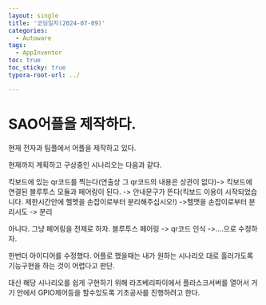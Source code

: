 ```yaml
---
layout: single
title: '코딩일지(2024-07-09)'
categories:
  - Autoware
tags:
  - AppInventor
toc: true
toc_sticky: true
typora-root-url: ../

---
```








# SAO어플을 제작하다.

현재 전자과 팀플에서 어플을 제작하고 있다.

현재까지 계획하고 구상중인 시나리오는 다음과 같다. 

킥보드에 있는 qr코드를 찍는다(연출상 그 qr코드의 내용은 상관이 없다)-> 킥보드에 연결된 블루투스 모듈과 페어링이 된다. -> 안내문구가 뜬다(킥보드 이용이 시작되었습니다. 제한시간안에 헬멧을 손잡이로부터 분리해주십시오!) ->헬맷을 손잡이로부터 분리시도 -> 분리





아니다. 그냥 페어링을 전제로 하자. 블루투스 페어링 -> qr코드 인식 ->....으로 수정하자.



한번더 아이디어를 수정했다. 어플로 했을때는 내가 원하는 시나리오 대로 흘러가도록 기능구현을 하는 것이 어렵다고 판단.

대신 해당 시나리오를 쉽게 구현하기 위해 라즈베리파이에서 플라스크서버를 열어서 거기 안에서 GPIO제어등을 할수있도록 기초공사를 진행하려고 한다.





